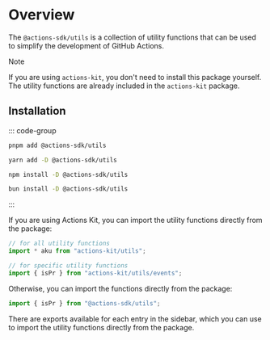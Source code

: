 # Overview

The `@actions-sdk/utils` is a collection of utility functions that can be used to simplify the development of GitHub Actions.

> [!NOTE]
> If you are using `actions-kit`, you don't need to install this package yourself. The utility functions are already included in the `actions-kit` package.

## Installation

::: code-group

```bash [pnpm]
pnpm add @actions-sdk/utils
```

```bash [yarn]
yarn add -D @actions-sdk/utils
```

```bash [npm]
npm install -D @actions-sdk/utils
```

```bash [bun]
bun install -D @actions-sdk/utils
```

:::

If you are using Actions Kit, you can import the utility functions directly from the package:

```ts
// for all utility functions
import * aku from "actions-kit/utils";

// for specific utility functions
import { isPr } from "actions-kit/utils/events";
```

Otherwise, you can import the functions directly from the package:

```ts
import { isPr } from "@actions-sdk/utils";
```

There are exports available for each entry in the sidebar, which you can use to import the utility functions directly from the package.

